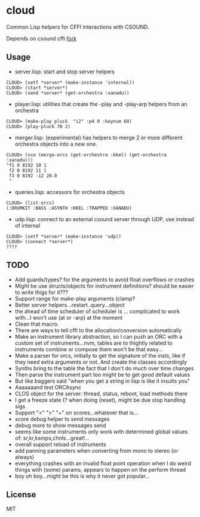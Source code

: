 # cloud

Common Lisp helpers for CFFI interactions with CSOUND.

Depends on csound cffi [fork](https://github.com/azimut/csound)

## Usage
* server.lisp: start and stop server helpers
```
CLOUD> (setf *server* (make-instance 'internal))
CLOUD> (start *server*)
CLOUD> (send *server* (get-orchestra :xanadu))
```
* player.lisp: utilities that create the -play and -play-arp helpers from an orchestra
```
CLOUD> (make-play pluck  "i2" :p4 0 :keynum 60)
CLOUD> (play-pluck 70 2)
```
* merger.lisp: (experimental) has helpers to merge 2 or more different orchestra objects into a new one.
```
CLOUD> (sco (merge-orcs (get-orchestra :kkel) (get-orchestra :xanadu)))
"f1 0 8192 10 1
 f2 0 8192 11 1
 f3 0 8192 -12 20.0
 "
```
* queries.lisp: accessors for orchestra objects
```
CLOUD> (list-orcs)
(:DRUMKIT :BASS :ASYNTH :KKEL :TRAPPED :XANADU)
```
* udp.lisp: connect to an external csound server through UDP, use instead of internal

```
CLOUD> (setf *server* (make-instance 'udp))
CLOUD> (connect *server*)
????
```

## TODO
- Add guards/types? for the arguments to avoid float overflows or crashes
- Might be use structs/objects for instrument definitions? should be easier to write thigs for it???
- Support range for make-play arguments (clamp?
- Better server helpers...restart..query...object
- the ahead of time scheduler of scheduler is ... complicated to work with...I won't use (at or -arp) at the moment
- Clean that macro.
- There are ways to tell cffi to the allocation/conversion automatically
- Make an instrument library abstraction, so I can push an ORC with a custom set of instruments...nvm, tables are to thightly related to instruments combine or compose them won't be that easy...
- Make a parser for orcs, initially to get the signature of the insts, like if they need extra arguments or not. And create the classes accordingly
- Synths bring to the table the fact that I don't do much over time changes
- Then parse the instrument part too might be to get good default values
- But like baggers said "when you get a string in lisp is like it insults you"
- Aaaaaaand test ORCAsync
- CLOS object for the server: thread, status, reboot, load methods there
- I get a freeze state (? when doing (reset), might be due stop handling sigs
- Support "<" ">" "+" on scores...whatever that is...
- score debug helper to send messages
- debug more to show messages send
- seems like some instruments only work with determined global values of: sr,kr,ksmps,chnls...great!...
- overall support reload of instruments
- add panning parameters when converting from mono to stereo (or always)
- everything crashes with an invalid float point operation when I do weird
things with (some) params, appears to happen on the perform thread
- boy oh boy...might be this is why it never got popular...

## License

MIT
